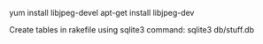 

yum install libjpeg-devel
apt-get install libjpeg-dev


Create tables in rakefile using sqlite3 command:
sqlite3 db/stuff.db
